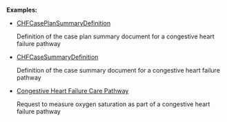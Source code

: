 **Examples:**

*  [CHFCasePlanSummaryDefinition](GraphDefinition-chf-caseplansummarydefinition.html)

    Definition of the case plan summary document for a congestive heart failure pathway

*   [CHFCaseSummaryDefinition](GraphDefinition-chf-casesummarydefinition.html)

    Definition of the case summary document for a congestive heart failure pathway

*   [Congestive Heart Failure Care Pathway](ImplementationGuide-chf.html)

    Request to measure oxygen saturation as part of a congestive heart failure pathway